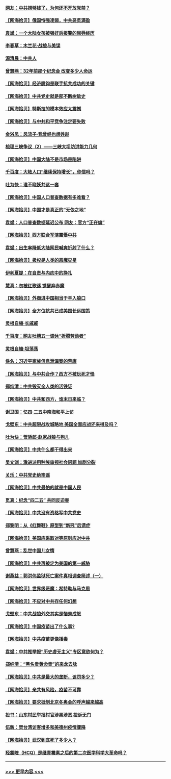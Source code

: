 #### [网友：中共捞够钱了，为何还不开放党禁？](../pages/nsc993/n12938952.md?t=05120102) 
#### [【网海拾贝】俄国恃强凌弱，中共恶贯满盈](../pages/nsc993/n12936626.md?t=05120102) 
#### [袁斌：一个大陆女孩被强奸后报警的屈辱经历](../pages/nsc993/n12936547.md?t=05120102) 
#### [李春草：木兰花·战狼与美谍](../pages/nsc993/n12935995.md?t=05120102) 
#### [源清晨：中共人](../pages/nsc993/n12935589.md?t=05120102) 
#### [曾慧燕：32年前那个纪念会 改变多少人命运](../pages/nsc993/n12934233.md?t=05120102) 
#### [【网海拾贝】经济脱钩是联手抗共成功的关键](../pages/nsc993/n12934176.md?t=05120102) 
#### [【网海拾贝】中共党史就是部不断树敌史](../pages/nsc993/n12932844.md?t=05120102) 
#### [【网海拾贝】特斯拉的模本效应太震撼](../pages/nsc993/n12925626.md?t=05120102) 
#### [【网海拾贝】与中共和平竞争注定要失败](../pages/nsc993/n12923326.md?t=05120102) 
#### [金浴凤：风流子‧我曾经也想姓赵](../pages/nsc993/n12920911.md?t=05120102) 
#### [梳理三峡争议（2）——三峡大坝防洪能力几何](../pages/nsc993/n12920173.md?t=05120102) 
#### [【网海拾贝】中国大陆不是市场是陷阱](../pages/nsc993/n12920143.md?t=05120102) 
#### [千百度：大陆人口“继续保持增长”，你信吗？](../pages/nsc993/n12918946.md?t=05120102) 
#### [吐为快：谁不晓妖共这一套](../pages/nsc993/n12918941.md?t=05120102) 
#### [【网海拾贝】中国人口普查数据有多难看？](../pages/nsc993/n12917822.md?t=05120102) 
#### [【网海拾贝】中国才是真正的“无依之地”](../pages/nsc993/n12915845.md?t=05120102) 
#### [袁斌：人口普查数据延迟公布 网友：官方“正在编”](../pages/nsc993/n12915748.md?t=05120102) 
#### [【网海拾贝】西方联合军演震慑中共](../pages/nsc993/n12913466.md?t=05120102) 
#### [袁斌：出生率降低大陆网民喊爽折射了什么？](../pages/nsc993/n12913365.md?t=05120102) 
#### [【网海拾贝】极权是人类的恶魔灾星](../pages/nsc993/n12910697.md?t=05120102) 
#### [伊利夏提：在自责与内疚中的挣扎](../pages/nsc993/n12910493.md?t=05120102) 
#### [慧真：勿被红歌迷 觉醒弃赤魔](../pages/nsc993/n12910485.md?t=05120102) 
#### [【网海拾贝】外商进中国相当于羊入狼口](../pages/nsc993/n12908274.md?t=05120102) 
#### [【网海拾贝】全方位抗共已成美国长远国策](../pages/nsc993/n12906878.md?t=05120102) 
#### [灵根自植‧长戚戚](../pages/nsc993/n12905585.md?t=05120102) 
#### [千百度：网友吐槽五一调休“折腾劳动者”](../pages/nsc993/n12905934.md?t=05120102) 
#### [灵根自植‧坦荡荡](../pages/nsc993/n12905562.md?t=05120102) 
#### [佚名：习近平家族信息泄漏案的荒唐](../pages/nsc993/n12904705.md?t=05120102) 
#### [【网海拾贝】与中共合作？西方不被玩死才怪](../pages/nsc993/n12903873.md?t=05120102) 
#### [郑纯清：中共毁灭全人类的活铁证](../pages/nsc993/n12903785.md?t=05120102) 
#### [【网海拾贝】中共和西方，谁末日来临？](../pages/nsc993/n12903482.md?t=05120102) 
#### [谢卫国：忆四‧二五中南海和平上访](../pages/nsc993/n12902192.md?t=05120102) 
#### [戈壁东：中共超限战攻城略地 美国全面应战还来得及吗？](../pages/nsc993/n12902297.md?t=05120102) 
#### [吐为快：贺骄郎‧赵家战狼与狗儿](../pages/nsc993/n12902280.md?t=05120102) 
#### [【网海拾贝】中共什么都干得出来](../pages/nsc993/n12897500.md?t=05120102) 
#### [吴文渊：激进派用种族审视社会问题 加剧分裂](../pages/nsc993/n12893881.md?t=05120102) 
#### [关乐：中共党史绝笔谣](../pages/nsc993/n12897270.md?t=05120102) 
#### [【网海拾贝】中共最怕的就是中国人民](../pages/nsc993/n12894705.md?t=05120102) 
#### [觅真：纪念“四二五” 共同反迫害](../pages/nsc993/n12894553.md?t=05120102) 
#### [【网海拾贝】中共没有资格写中共党史](../pages/nsc993/n12892231.md?t=05120102) 
#### [郑黎明：从《红舞鞋》原型到“新冠”后遗症](../pages/nsc993/n12890469.md?t=05120102) 
#### [【网海拾贝】美国应采取对等原则应对中共](../pages/nsc993/n12889176.md?t=05120102) 
#### [曾慧燕：乱世中国儿女情](../pages/nsc993/n12887931.md?t=05120102) 
#### [【网海拾贝】中共再被定为美国的第一威胁](../pages/nsc993/n12887580.md?t=05120102) 
#### [谢燕益：郭洪伟监狱死亡案件真相调查简述（一）](../pages/nsc993/n12885648.md?t=05120102) 
#### [【网海拾贝】世界级恶魔：希特勒与马克思](../pages/nsc993/n12884062.md?t=05120102) 
#### [【网海拾贝】不应对中共存任何幻想](../pages/nsc993/n12881460.md?t=05120102) 
#### [戈壁东：中共战狼外交其实是恼羞成怒](../pages/nsc993/n12880392.md?t=05120102) 
#### [【网海拾贝】中国疫苗出了什么事?](../pages/nsc993/n12879124.md?t=05120102) 
#### [【网海拾贝】中共疫苗更像播毒](../pages/nsc993/n12876631.md?t=05120102) 
#### [袁斌：中共推举报“历史虚无主义”专区意欲何为？](../pages/nsc993/n12876530.md?t=05120102) 
#### [郑纯清：“黑名贵黄命贵”的来龙去脉](../pages/nsc993/n12875589.md?t=05120102) 
#### [【网海拾贝】中共是最大的垄断，该罚多少？](../pages/nsc993/n12874006.md?t=05120102) 
#### [【网海拾贝】亲共有风险，疫苗不可靠](../pages/nsc993/n12872224.md?t=05120102) 
#### [【网海拾贝】要求抵制北京冬奥会的呼声越来越高](../pages/nsc993/n12868962.md?t=05120102) 
#### [投书：山东村民举报村官涉黑涉恶 投诉无门](../pages/nsc993/n12869726.md?t=05120102) 
#### [伍新：贺台湾访客增多和美德州疫情骤降](../pages/nsc993/n12865651.md?t=05120102) 
#### [【网海拾贝】武汉到底死了多少人？](../pages/nsc993/n12863707.md?t=05120102) 
#### [羟氯喹（HCQ）是继青霉素之后的第二次医学科学大革命吗？](../pages/nsc993/n12638564.md?t=05120102) 

----
#### [ >>> 更早内容 <<< ](../indexes/nsc993-earlier.md)
